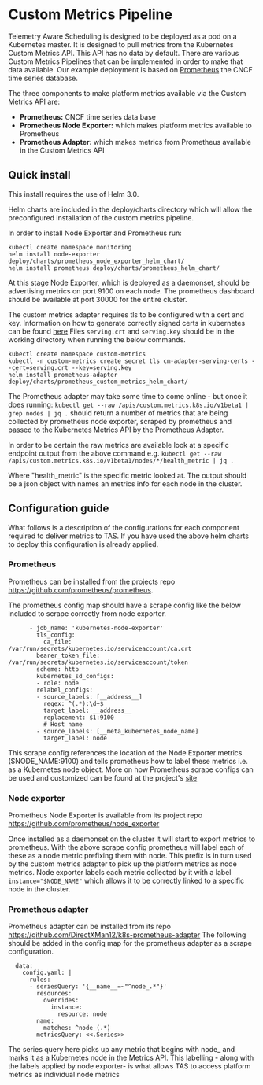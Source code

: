 # Custom Metrics Pipeline

Telemetry Aware Scheduling is designed to be deployed as a pod on a Kubernetes master. It is designed to pull metrics from the Kubernetes Custom Metrics API. This API has no data by default. There are various Custom Metrics Pipelines that can be implemented in order to make that data available. Our example deployment is based on [Prometheus](https://github.com/prometheus/prometheus) the CNCF time series database.

The three components to make platform metrics available via the Custom Metrics API are:
- **Prometheus:** CNCF time series data base
- **Prometheus Node Exporter:** which makes platform metrics available to Prometheus
- **Prometheus Adapter:** which makes metrics from Prometheus available in the Custom Metrics API

## Quick install
This install requires the use of Helm 3.0.

Helm charts are included in the deploy/charts directory which will allow the preconfigured installation of the custom metrics pipeline.

In order to install Node Exporter and Prometheus run:
````
kubectl create namespace monitoring
helm install node-exporter deploy/charts/prometheus_node_exporter_helm_chart/
helm install prometheus deploy/charts/prometheus_helm_chart/
````
At this stage Node Exporter, which is deployed as a daemonset, should be advertising metrics on port 9100 on each node. The prometheus dashboard should be available at port 30000 for the entire cluster.

The custom metrics adapter requires tls to be configured with a cert and key.
Information on how to generate correctly signed certs in kubernetes can be found [here](https://github.com/kubernetes-sigs/apiserver-builder-alpha/blob/master/docs/concepts/auth.md)
Files ``serving.crt`` and ``serving.key`` should be in the working directory when running the below commands.

````
kubectl create namespace custom-metrics
kubectl -n custom-metrics create secret tls cm-adapter-serving-certs --cert=serving.crt --key=serving.key
helm install prometheus-adapter deploy/charts/prometheus_custom_metrics_helm_chart/
````

The Prometheus adapter may take some time to come online - but once it does running:
``kubectl get --raw /apis/custom.metrics.k8s.io/v1beta1 | grep nodes | jq .``
should return a number of metrics that are being collected by prometheus node exporter, scraped by prometheus and passed to the Kubernetes Metrics API by the Prometheus Adapter.

In order to be certain the raw metrics are available look at a specific endpoint output from the above command e.g.
``kubectl get --raw /apis/custom.metrics.k8s.io/v1beta1/nodes/*/health_metric | jq .``

Where "health_metric" is the specific metric looked at. The output should be a json object with names an metrics info for each node in the cluster.

## Configuration guide 
What follows is a description of the configurations for each component required to deliver metrics to TAS. 
If you have used the above helm charts to deploy this configuration is already applied. 
### Prometheus 
Prometheus can be installed from the projects repo https://github.com/prometheus/prometheus.

The prometheus config map should have a scrape config like the below included to scrape correctly from node exporter. 

````
      - job_name: 'kubernetes-node-exporter'
        tls_config:
          ca_file: /var/run/secrets/kubernetes.io/serviceaccount/ca.crt
        bearer_token_file: /var/run/secrets/kubernetes.io/serviceaccount/token
        scheme: http
        kubernetes_sd_configs:
        - role: node
        relabel_configs:
        - source_labels: [__address__]
          regex: ^(.*):\d+$
          target_label: __address__
          replacement: $1:9100
          # Host name
        - source_labels: [__meta_kubernetes_node_name]
          target_label: node

````
This scrape config references the location of the Node Exporter metrics ($NODE_NAME:9100) and tells prometheus how to label these metrics i.e. as a Kubernetes node object.
More on how Prometheus scrape configs can be used and customized can be found at the project's [site](https://prometheus.io/docs/prometheus/latest/configuration/configuration/)
### Node exporter
Prometheus Node Exporter is available from its project repo https://github.com/prometheus/node_exporter

Once installed as a daemonset on the cluster it will start to export metrics to prometheus. With the above scrape config prometheus will label each of these as a node metric prefixing them with node. This prefix is in turn used by the custom metrics adapter to pick up the platform metrics as node metrics.
Node exporter labels each metric collected by it with a label ``instance="$NODE_NAME"`` which allows it to be correctly linked to a specific node in the cluster.

### Prometheus adapter
Prometheus adapter can be installed from its repo https://github.com/DirectXMan12/k8s-prometheus-adapter
The following should be added in the config map for the prometheus adapter as a scrape configuration.
````
  data:
    config.yaml: |
      rules:
      - seriesQuery: '{__name__=~"^node_.*"}'
        resources:
          overrides:
            instance:
              resource: node
        name:
          matches: ^node_(.*)
        metricsQuery: <<.Series>>

````
The series query here picks up any metric that begins with node_ and marks it as a Kubernetes node in the Metrics API.
This labelling - along with the labels applied by node exporter-  is what allows TAS to access platform metrics as individual node metrics
